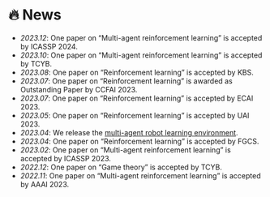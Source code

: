 # 🔥 News
- *2023.12*: One paper on “Multi-agent reinforcement learning” is accepted by ICASSP 2024.
- *2023.10*: One paper on “Multi-agent reinforcement learning” is accepted by TCYB.
- *2023.08*: One paper on “Reinforcement learning” is accepted by KBS.
- *2023.07*: One paper on “Reinforcement learning” is awarded as Outstanding Paper by CCFAI 2023.
- *2023.07*: One paper on “Reinforcement learning” is accepted by ECAI 2023.
- *2023.05*: One paper on “Reinforcement learning” is accepted by UAI 2023.
- *2023.04*: We release the [multi-agent robot learning environment](https://github.com/shangdongyang/multi_agent_robot_env).
- *2023.04*: One paper on “Reinforcement learning” is accepted by FGCS.
- *2023.02*: One paper on “Multi-agent reinforcement learning” is accepted by ICASSP 2023.
- *2022.12*: One paper on “Game theory” is accepted by TCYB.
- *2022.11*: One paper on “Multi-agent reinforcement learning” is accepted by AAAI 2023.
